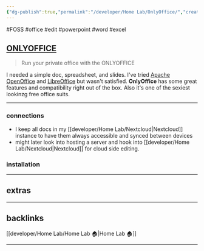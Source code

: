 ```yaml
---
{"dg-publish":true,"permalink":"/developer/Home Lab/OnlyOffice/","created":"2024-03-13T20:41:38.387-05:00","updated":"2024-03-14T21:56:28.000-05:00"}
---
```


#FOSS #office #edit #powerpoint #word #excel 

## [ONLYOFFICE](https://www.onlyoffice.com/)
> Run your private office with the ONLYOFFICE

I needed a simple doc, spreadsheet, and slides. I've tried [Apache OpenOffice](https://www.openoffice.org/) and [LibreOffice](https://www.libreoffice.org/)
but wasn't satisfied. **OnlyOffice** has some great features and compatibility right out of the box. Also it's one of the sexiest lookinzg free office suits.  

---

### connections
- I keep all docs in my [[developer/Home Lab/Nextcloud\|Nextcloud]] instance to have them always accessible and synced between devices
- might later look into hosting a server and hook into [[developer/Home Lab/Nextcloud\|Nextcloud]] for cloud side editing. 

### installation

---
## extras

---
## backlinks
[[developer/Home Lab/Home Lab 🏠\|Home Lab 🏠]]

---
